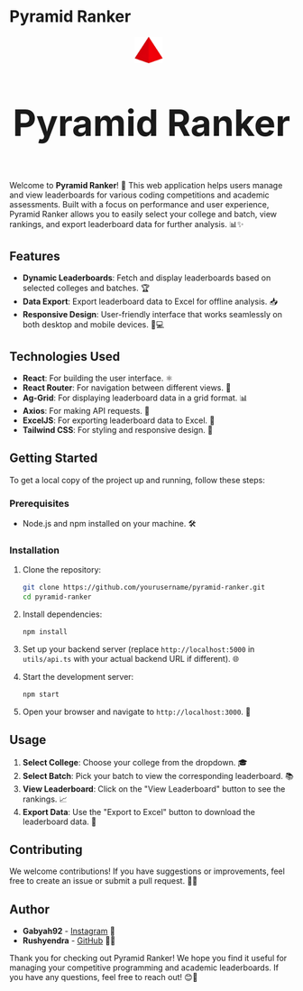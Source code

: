# Pyramid Ranker

<div align="center">
  <img src="src/logo.svg" width="50" style="margin-right: 10px;" />
  <p style="font-size: 4rem; font-weight: bold;">Pyramid Ranker</p>
</div>

Welcome to **Pyramid Ranker**! 🎉 This web application helps users manage and view leaderboards for various coding competitions and academic assessments. Built with a focus on performance and user experience, Pyramid Ranker allows you to easily select your college and batch, view rankings, and export leaderboard data for further analysis. 📊✨

## Features

- **Dynamic Leaderboards**: Fetch and display leaderboards based on selected colleges and batches. 🏆
- **Data Export**: Export leaderboard data to Excel for offline analysis. 📥
- **Responsive Design**: User-friendly interface that works seamlessly on both desktop and mobile devices. 📱💻

## Technologies Used

- **React**: For building the user interface. ⚛️
- **React Router**: For navigation between different views. 🚦
- **Ag-Grid**: For displaying leaderboard data in a grid format. 📊
- **Axios**: For making API requests. 📡
- **ExcelJS**: For exporting leaderboard data to Excel. 📑
- **Tailwind CSS**: For styling and responsive design. 🎨

## Getting Started

To get a local copy of the project up and running, follow these steps:

### Prerequisites

- Node.js and npm installed on your machine. 🛠️

### Installation

1. Clone the repository:
   ```bash
   git clone https://github.com/yourusername/pyramid-ranker.git
   cd pyramid-ranker
   ```

2. Install dependencies:
   ```bash
   npm install
   ```

3. Set up your backend server (replace `http://localhost:5000` in `utils/api.ts` with your actual backend URL if different). 🌐

4. Start the development server:
   ```bash
   npm start
   ```

5. Open your browser and navigate to `http://localhost:3000`. 🚀

## Usage

1. **Select College**: Choose your college from the dropdown. 🎓
2. **Select Batch**: Pick your batch to view the corresponding leaderboard. 📚
3. **View Leaderboard**: Click on the "View Leaderboard" button to see the rankings. 📈
4. **Export Data**: Use the "Export to Excel" button to download the leaderboard data. 💾

## Contributing

We welcome contributions! If you have suggestions or improvements, feel free to create an issue or submit a pull request. 🤝💡

## Author

- **Gabyah92** - [Instagram](https://www.instagram.com/gabyah92) 🌟
- **Rushyendra** - [GitHub](https://github.com/dog-broad) 🦸‍♂️

Thank you for checking out Pyramid Ranker! We hope you find it useful for managing your competitive programming and academic leaderboards. If you have any questions, feel free to reach out! 😊💬

